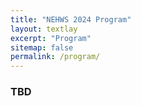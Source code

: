 ```yaml
---
title: "NEHWS 2024 Program"
layout: textlay
excerpt: "Program"
sitemap: false
permalink: /program/
---
```


### **TBD** ###